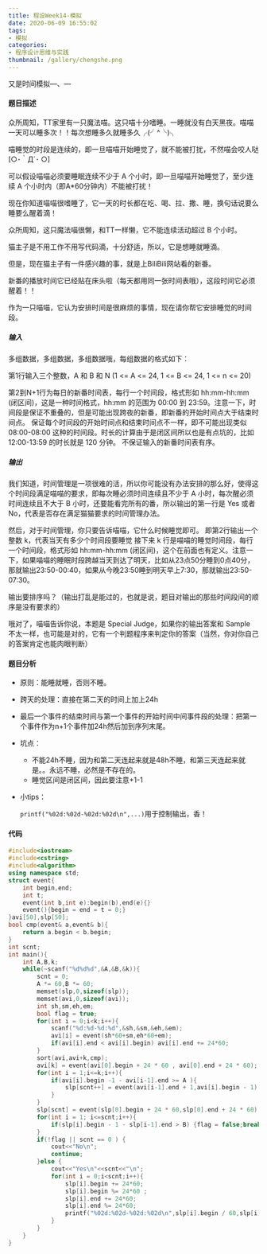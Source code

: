```yaml
---
title: 程设Week14-模拟
date: 2020-06-09 16:55:02
tags:
- 模拟
categories:
- 程序设计思维与实践
thumbnail: /gallery/chengshe.png
---
```


又是时间模拟—、—

<!--more-->

#### 题目描述

众所周知，TT家里有一只魔法喵。这只喵十分嗜睡。一睡就没有白天黑夜。喵喵一天可以睡多次！！每次想睡多久就睡多久╭(╯^╰)╮

喵睡觉的时段是连续的，即一旦喵喵开始睡觉了，就不能被打扰，不然喵会咬人哒[○･｀Д´･ ○]

可以假设喵喵必须要睡眠连续不少于 A 个小时，即一旦喵喵开始睡觉了，至少连续 A 个小时内（即A*60分钟内）不能被打扰！

现在你知道喵喵很嗜睡了，它一天的时长都在吃、喝、拉、撒、睡，换句话说要么睡要么醒着滴！

众所周知，这只魔法喵很懒，和TT一样懒，它不能连续活动超过 B 个小时。

猫主子是不用工作不用写代码滴，十分舒适，所以，它是想睡就睡滴。

但是，现在猫主子有一件感兴趣的事，就是上BiliBili网站看的新番。

新番的播放时间它已经贴在床头啦（每天都用同一张时间表哦），这段时间它必须醒着！！

作为一只喵喵，它认为安排时间是很麻烦的事情，现在请你帮它安排睡觉的时间段。

##### 输入

多组数据，多组数据，多组数据哦，每组数据的格式如下：

第1行输入三个整数，A 和 B 和 N (1 <= A <= 24, 1 <= B <= 24, 1 <= n <= 20)

第2到N+1行为每日的新番时间表，每行一个时间段，格式形如 hh:mm-hh:mm (闭区间)，这是一种时间格式，hh:mm 的范围为 00:00 到 23:59。注意一下，时间段是保证不重叠的，但是可能出现跨夜的新番，即新番的开始时间点大于结束时间点。
保证每个时间段的开始时间点和结束时间点不一样，即不可能出现类似 08:00-08:00 这种的时间段。时长的计算由于是闭区间所以也是有点坑的，比如 12:00-13:59 的时长就是 120 分钟。
不保证输入的新番时间表有序。

##### 输出

我们知道，时间管理是一项很难的活，所以你可能没有办法安排的那么好，使得这个时间段满足喵喵的要求，即每次睡必须时间连续且不少于 A 小时，每次醒必须时间连续且不大于 B 小时，还要能看完所有的番，所以输出的第一行是 Yes 或者 No，代表是否存在满足猫猫要求的时间管理办法。

然后，对于时间管理，你只要告诉喵喵，它什么时候睡觉即可。
即第2行输出一个整数 k，代表当天有多少个时间段要睡觉
接下来 k 行是喵喵的睡觉时间段，每行一个时间段，格式形如 hh:mm-hh:mm (闭区间)，这个在前面也有定义。注意一下，如果喵喵的睡眠时段跨越当天到达了明天，比如从23点50分睡到0点40分，那就输出23:50-00:40，如果从今晚23:50睡到明天早上7:30，那就输出23:50-07:30。

输出要排序吗？（输出打乱是能过的，也就是说，题目对输出的那些时间段间的顺序是没有要求的）

哦对了，喵喵告诉你说，本题是 Special Judge，如果你的输出答案和 Sample 不太一样，也可能是对的，它有一个判题程序来判定你的答案（当然，你对你自己的答案肯定也能肉眼判断）

#### 题目分析

- 原则：能睡就睡，否则不睡。

- 跨天的处理：直接在第二天的时间上加上24h

- 最后一个事件的结束时间与第一个事件的开始时间中间事件段的处理：把第一个事件作为n+1个事件加24h然后加到序列末尾。

- 坑点：

  - 不能24h不睡，因为和第二天连起来就是48h不睡，和第三天连起来就是。。永远不睡，必然是不存在的。
  - 睡觉区间是闭区间，因此要注意+1-1

- 小tips：

  `printf("%02d:%02d-%02d:%02d\n",...)`用于控制输出，香！

#### 代码

```c++
#include<iostream>
#include<cstring>
#include<algorithm>
using namespace std;
struct event{
    int begin,end;
    int t;
    event(int b,int e):begin(b),end(e){}
    event(){begin = end = t = 0;}
}avi[50],slp[50];
bool cmp(event& a,event& b){
    return a.begin < b.begin;
}
int scnt;
int main(){
    int A,B,k;
    while(~scanf("%d%d%d",&A,&B,&k)){
        scnt = 0;
        A *= 60,B *= 60;
        memset(slp,0,sizeof(slp));
        memset(avi,0,sizeof(avi));
        int sh,sm,eh,em;
        bool flag = true;
        for(int i = 0;i<k;i++){
            scanf("%d:%d-%d:%d",&sh,&sm,&eh,&em);
            avi[i] = event(sh*60+sm,eh*60+em);
            if(avi[i].end < avi[i].begin) avi[i].end += 24*60;
        }
        sort(avi,avi+k,cmp);
        avi[k] = event(avi[0].begin + 24 * 60 , avi[0].end + 24 * 60);
        for(int i = 1;i<=k;i++){
            if(avi[i].begin -1 - avi[i-1].end >= A ){
                slp[scnt++] = event(avi[i-1].end + 1,avi[i].begin - 1);
            }
        }
        slp[scnt] = event(slp[0].begin + 24 * 60,slp[0].end + 24 * 60);
        for(int i = 1; i<=scnt;i++){
            if(slp[i].begin - 1 - slp[i-1].end > B) {flag = false;break;}
        }
        if(!flag || scnt == 0 ) {
            cout<<"No\n";
            continue;
        }else {
            cout<<"Yes\n"<<scnt<<"\n";
            for(int i = 0;i<scnt;i++){
                slp[i].begin += 24*60;
                slp[i].begin %= 24*60 ;
                slp[i].end += 24*60;
                slp[i].end %= 24*60;
                printf("%02d:%02d-%02d:%02d\n",slp[i].begin / 60,slp[i].begin % 60,slp[i].end / 60 ,slp[i].end % 60);
            }
        }
    }
}
```

